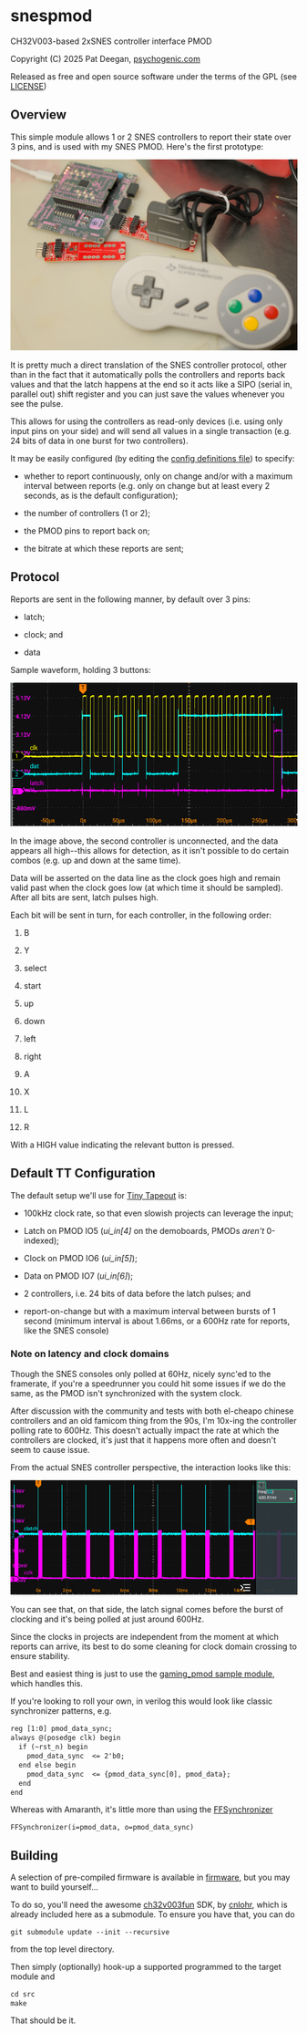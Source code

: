# snespmod
CH32V003-based 2xSNES controller interface PMOD

Copyright (C) 2025 Pat Deegan, [psychogenic.com](https://psychogenic.com)

Released as free and open source software under the terms of the GPL (see [LICENSE](./LICENSE))


## Overview 

This simple module allows 1 or 2 SNES controllers to report their state over 3 pins, and is used with my SNES PMOD.  Here's the first prototype:


![snes pmod](images/snespmod.jpg)

It is pretty much a direct translation of the SNES controller protocol, other than in the fact that it automatically polls the controllers and reports back values and that the latch happens at the end so it acts like a SIPO (serial in, parallel out) shift register and you can just save the values whenever you see the pulse.  

This allows for using the controllers as read-only devices (i.e. using only input pins on your side) and will send all values in a single transaction (e.g. 24 bits of data in one burst for two controllers).

It may be easily configured (by editing the [config definitions file](src/ch32snes_config.h)) to specify:

  * whether to report continuously, only on change and/or with a maximum interval between reports (e.g. only on change but at least every 2 seconds, as is the default configuration);
  
  * the number of controllers (1 or 2);
  
  * the PMOD pins to report back on;
  
  * the bitrate at which these reports are sent;


## Protocol

Reports are sent in the following manner, by default over 3 pins:

  * latch; 
  
  * clock; and
  
  * data
  

Sample waveform, holding 3 buttons:

![report waveform](images/waveform.png)

In the image above, the second controller is unconnected, and the data appears all high--this allows for detection, as it isn't possible to do certain combos (e.g. up and down at the same time).

Data will be asserted on the data line as the clock goes high and remain valid past when the clock goes low (at which time it should be sampled).  After all bits are sent, latch pulses high.

Each bit will be sent in turn, for each controller, in the following order:

  1. B
  
  2. Y
  
  3. select
  
  4. start
  
  5. up
  
  6. down
  
  7. left
  
  8. right
  
  9. A
  
  10. X
  
  11. L
  
  12. R

With a HIGH value indicating the relevant button is pressed.


## Default TT Configuration

The default setup we'll use for [Tiny Tapeout](https://tinytapeout.com) is:

  *  100kHz clock rate, so that even slowish projects can leverage the input;
  
  *  Latch on PMOD IO5 (*ui_in[4]* on the demoboards, PMODs _aren't_ 0-indexed);
  
  *  Clock on PMOD IO6 (*ui_in[5]*);
  
  *  Data on PMOD IO7 (*ui_in[6]*);
  
  *  2 controllers, i.e. 24 bits of data before the latch pulses; and
  
  *  report-on-change but with a maximum interval between bursts of 1 second (minimum interval is about 1.66ms, or a 600Hz rate for reports, like the SNES console)

### Note on latency and clock domains

Though the SNES consoles only polled at 60Hz, nicely sync'ed to the framerate, if you're a speedrunner you could hit some issues if we do the same, as the PMOD isn't synchronized with the system clock.

After discussion with the community and tests with both el-cheapo chinese controllers and an old famicom thing from the 90s, I'm 10x-ing the controller polling rate to 600Hz.  This doesn't actually impact the rate at which the controllers are clocked, it's just that it happens more often and doesn't seem to cause issue.

From the actual SNES controller perspective, the interaction looks like this:

![snes controller polling](images/queryingcontrollers.png)


You can see that, on that side, the latch signal comes before the burst of clocking and it's being polled at just around 600Hz.

Since the clocks in projects are independent from the moment at which reports can arrive, its best to do some cleaning for clock domain crossing to ensure stability.


Best and easiest thing is just to use the [gaming_pmod sample module](https://github.com/psychogenic/vga-playground/blob/gaming-pmod/src/examples/gaming/gaming_pmod.v#L109), which handles this.

If you're looking to roll your own, in verilog this would look like classic synchronizer patterns, e.g.

```
reg [1:0] pmod_data_sync;
always @(posedge clk) begin
  if (~rst_n) begin
    pmod_data_sync  <= 2'b0;
  end else begin
    pmod_data_sync  <= {pmod_data_sync[0], pmod_data};
  end
end
```

Whereas with Amaranth, it's little more than using the [FFSynchronizer](https://amaranth-lang.org/docs/amaranth/v0.3/stdlib/cdc.html)

```
FFSynchronizer(i=pmod_data, o=pmod_data_sync)
```



## Building

A selection of pre-compiled firmware is available in [firmware](./firmware), but you may want to build yourself...

To do so, you'll need the awesome [ch32v003fun](https://github.com/cnlohr/ch32v003fun) SDK, by [cnlohr](https://github.com/cnlohr), which is already included here as a submodule.  To ensure you have that, you can do

```
git submodule update --init --recursive
```

from the top level directory.

Then simply (optionally) hook-up a supported programmed to the target module and

```
cd src
make
```

That should be it.

